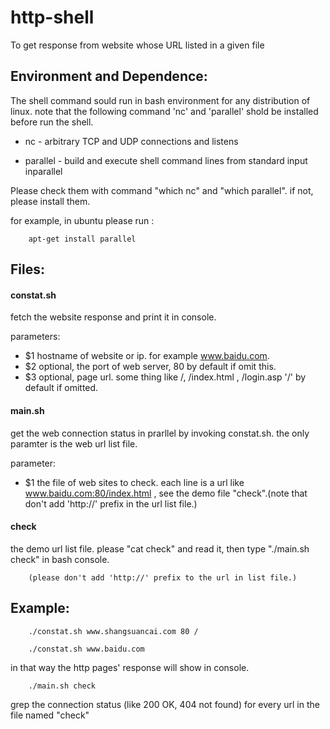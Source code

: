 http-shell
============
To get response from website whose URL listed in a given file

Environment and Dependence:
---------------------------

The shell command sould run in bash environment for any distribution of linux.
note that the following command 'nc' and 'parallel' shold be installed before run the shell.

- nc - arbitrary TCP and UDP connections and listens

- parallel - build and execute shell command lines from standard input inparallel

Please check them with command "which nc" and "which parallel".  if not, please install them.

for example, in ubuntu please run :

		apt-get install parallel


Files:
------

#### constat.sh   

fetch the website response and print it in console.

parameters:

- $1  hostname of website or ip. for example www.baidu.com.
- $2  optional, the port of web server, 80 by default if omit this.
- $3  optional, page url. some thing like /, /index.html , /login.asp '/' by default if omitted.  


#### main.sh  
 
get the web connection status in prarllel by invoking constat.sh. the only paramter is the web url list file.

parameter:

- $1 the file of web sites to check. each line is a url like www.baidu.com:80/index.html , see the demo file "check".(note that don't add 'http://' prefix in the url list file.)

#### check     

the demo url list file. please  "cat check" and read it, then type "./main.sh check" in bash console.

		(please don't add 'http://' prefix to the url in list file.)

Example:
--------

		./constat.sh www.shangsuancai.com 80 /

		./constat.sh www.baidu.com

in that way the http pages' response will show in console.

		./main.sh check

grep the connection status (like 200 OK, 404 not found) for every url in the file named "check"

